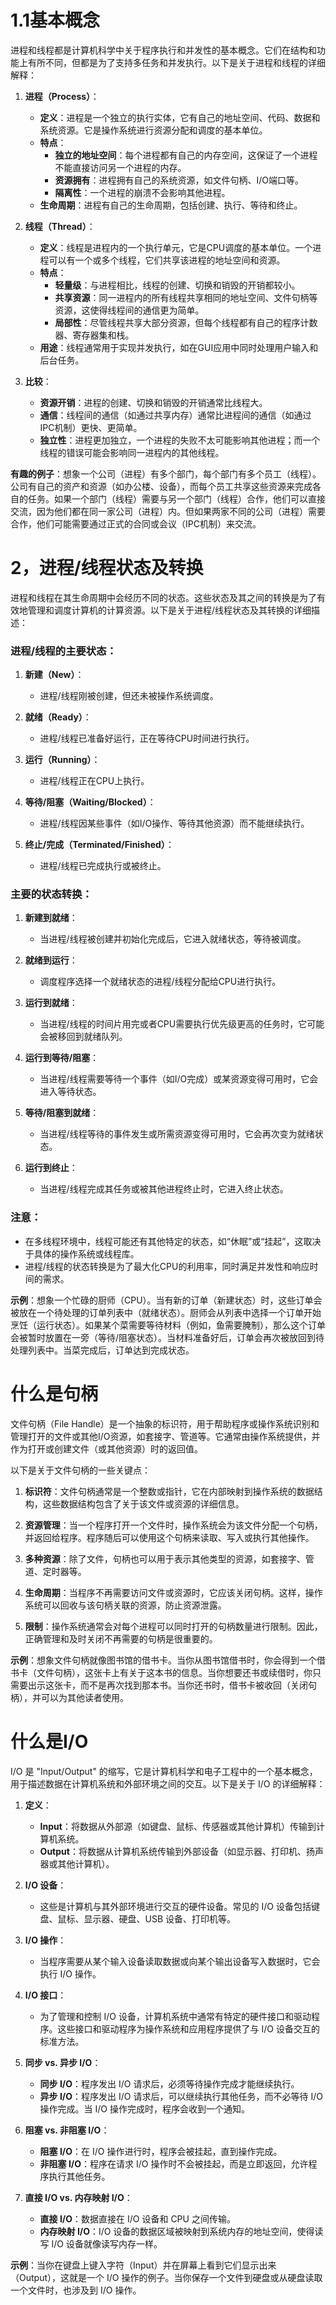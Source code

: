 # 1.1基本概念
进程和线程都是计算机科学中关于程序执行和并发性的基本概念。它们在结构和功能上有所不同，但都是为了支持多任务和并发执行。以下是关于进程和线程的详细解释：

1. **进程（Process）**：
   - **定义**：进程是一个独立的执行实体，它有自己的地址空间、代码、数据和系统资源。它是操作系统进行资源分配和调度的基本单位。
   - **特点**：
     - **独立的地址空间**：每个进程都有自己的内存空间，这保证了一个进程不能直接访问另一个进程的内存。
     - **资源拥有**：进程拥有自己的系统资源，如文件句柄、I/O端口等。
     - **隔离性**：一个进程的崩溃不会影响其他进程。
   - **生命周期**：进程有自己的生命周期，包括创建、执行、等待和终止。

2. **线程（Thread）**：
   - **定义**：线程是进程内的一个执行单元，它是CPU调度的基本单位。一个进程可以有一个或多个线程，它们共享该进程的地址空间和资源。
   - **特点**：
     - **轻量级**：与进程相比，线程的创建、切换和销毁的开销都较小。
     - **共享资源**：同一进程内的所有线程共享相同的地址空间、文件句柄等资源，这使得线程间的通信更为简单。
     - **局部性**：尽管线程共享大部分资源，但每个线程都有自己的程序计数器、寄存器集和栈。
   - **用途**：线程通常用于实现并发执行，如在GUI应用中同时处理用户输入和后台任务。

3. **比较**：
   - **资源开销**：进程的创建、切换和销毁的开销通常比线程大。
   - **通信**：线程间的通信（如通过共享内存）通常比进程间的通信（如通过IPC机制）更快、更简单。
   - **独立性**：进程更加独立，一个进程的失败不太可能影响其他进程；而一个线程的错误可能会影响同一进程内的其他线程。

**有趣的例子**：想象一个公司（进程）有多个部门，每个部门有多个员工（线程）。公司有自己的资产和资源（如办公楼、设备），而每个员工共享这些资源来完成各自的任务。如果一个部门（线程）需要与另一个部门（线程）合作，他们可以直接交流，因为他们都在同一家公司（进程）内。但如果两家不同的公司（进程）需要合作，他们可能需要通过正式的合同或会议（IPC机制）来交流。

# 2，进程/线程状态及转换
进程和线程在其生命周期中会经历不同的状态。这些状态及其之间的转换是为了有效地管理和调度计算机的计算资源。以下是关于进程/线程状态及其转换的详细描述：

### 进程/线程的主要状态：

1. **新建（New）**：
   - 进程/线程刚被创建，但还未被操作系统调度。

2. **就绪（Ready）**：
   - 进程/线程已准备好运行，正在等待CPU时间进行执行。

3. **运行（Running）**：
   - 进程/线程正在CPU上执行。

4. **等待/阻塞（Waiting/Blocked）**：
   - 进程/线程因某些事件（如I/O操作、等待其他资源）而不能继续执行。

5. **终止/完成（Terminated/Finished）**：
   - 进程/线程已完成执行或被终止。

### 主要的状态转换：

1. **新建到就绪**：
   - 当进程/线程被创建并初始化完成后，它进入就绪状态，等待被调度。

2. **就绪到运行**：
   - 调度程序选择一个就绪状态的进程/线程分配给CPU进行执行。

3. **运行到就绪**：
   - 当进程/线程的时间片用完或者CPU需要执行优先级更高的任务时，它可能会被移回到就绪队列。

4. **运行到等待/阻塞**：
   - 当进程/线程需要等待一个事件（如I/O完成）或某资源变得可用时，它会进入等待状态。

5. **等待/阻塞到就绪**：
   - 当进程/线程等待的事件发生或所需资源变得可用时，它会再次变为就绪状态。

6. **运行到终止**：
   - 当进程/线程完成其任务或被其他进程终止时，它进入终止状态。

### 注意：

- 在多线程环境中，线程可能还有其他特定的状态，如“休眠”或“挂起”，这取决于具体的操作系统或线程库。
- 进程/线程的状态转换是为了最大化CPU的利用率，同时满足并发性和响应时间的需求。

**示例**：想象一个忙碌的厨师（CPU）。当有新的订单（新建状态）时，这些订单会被放在一个待处理的订单列表中（就绪状态）。厨师会从列表中选择一个订单开始烹饪（运行状态）。如果某个菜需要等待材料（例如，鱼需要腌制），那么这个订单会被暂时放置在一旁（等待/阻塞状态）。当材料准备好后，订单会再次被放回到待处理列表中。当菜完成后，订单达到完成状态。

# 什么是句柄
文件句柄（File Handle）是一个抽象的标识符，用于帮助程序或操作系统识别和管理打开的文件或其他I/O资源，如套接字、管道等。它通常由操作系统提供，并作为打开或创建文件（或其他资源）时的返回值。

以下是关于文件句柄的一些关键点：

1. **标识符**：文件句柄通常是一个整数或指针，它在内部映射到操作系统的数据结构，这些数据结构包含了关于该文件或资源的详细信息。

2. **资源管理**：当一个程序打开一个文件时，操作系统会为该文件分配一个句柄，并返回给程序。程序随后可以使用这个句柄来读取、写入或执行其他操作。

3. **多种资源**：除了文件，句柄也可以用于表示其他类型的资源，如套接字、管道、定时器等。

4. **生命周期**：当程序不再需要访问文件或资源时，它应该关闭句柄。这样，操作系统可以回收与该句柄关联的资源，防止资源泄露。

5. **限制**：操作系统通常会对每个进程可以同时打开的句柄数量进行限制。因此，正确管理和及时关闭不再需要的句柄是很重要的。

**示例**：想象文件句柄就像图书馆的借书卡。当你从图书馆借书时，你会得到一个借书卡（文件句柄），这张卡上有关于这本书的信息。当你想要还书或续借时，你只需要出示这张卡，而不是再次找到那本书。当你还书时，借书卡被收回（关闭句柄），并可以为其他读者使用。

# 什么是I/O
I/O 是 "Input/Output" 的缩写，它是计算机科学和电子工程中的一个基本概念，用于描述数据在计算机系统和外部环境之间的交互。以下是关于 I/O 的详细解释：

1. **定义**：
   - **Input**：将数据从外部源（如键盘、鼠标、传感器或其他计算机）传输到计算机系统。
   - **Output**：将数据从计算机系统传输到外部设备（如显示器、打印机、扬声器或其他计算机）。

2. **I/O 设备**：
   - 这些是计算机与其外部环境进行交互的硬件设备。常见的 I/O 设备包括键盘、鼠标、显示器、硬盘、USB 设备、打印机等。

3. **I/O 操作**：
   - 当程序需要从某个输入设备读取数据或向某个输出设备写入数据时，它会执行 I/O 操作。

4. **I/O 接口**：
   - 为了管理和控制 I/O 设备，计算机系统中通常有特定的硬件接口和驱动程序。这些接口和驱动程序为操作系统和应用程序提供了与 I/O 设备交互的标准方法。

5. **同步 vs. 异步 I/O**：
   - **同步 I/O**：程序发出 I/O 请求后，必须等待操作完成才能继续执行。
   - **异步 I/O**：程序发出 I/O 请求后，可以继续执行其他任务，而不必等待 I/O 操作完成。当 I/O 操作完成时，程序会收到一个通知。

6. **阻塞 vs. 非阻塞 I/O**：
   - **阻塞 I/O**：在 I/O 操作进行时，程序会被挂起，直到操作完成。
   - **非阻塞 I/O**：程序在请求 I/O 操作时不会被挂起，而是立即返回，允许程序执行其他任务。

7. **直接 I/O vs. 内存映射 I/O**：
   - **直接 I/O**：数据直接在 I/O 设备和 CPU 之间传输。
   - **内存映射 I/O**：I/O 设备的数据区域被映射到系统内存的地址空间，使得读写 I/O 设备就像读写内存一样。

**示例**：当你在键盘上键入字符（Input）并在屏幕上看到它们显示出来（Output），这就是一个 I/O 操作的例子。当你保存一个文件到硬盘或从硬盘读取一个文件时，也涉及到 I/O 操作。